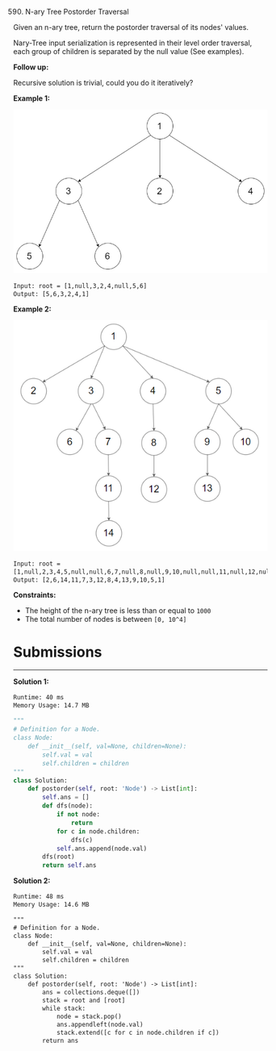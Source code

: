 590. N-ary Tree Postorder Traversal

Given an n-ary tree, return the postorder traversal of its nodes' values.

Nary-Tree input serialization is represented in their level order traversal, each group of children is separated by the null value (See examples).

 

**Follow up:**

Recursive solution is trivial, could you do it iteratively?

 

**Example 1:**

![590_narytreeexample.png](img/590_narytreeexample.png)
```
Input: root = [1,null,3,2,4,null,5,6]
Output: [5,6,3,2,4,1]
```

**Example 2:**

![590_sample_4_964.png](img/590_sample_4_964.png)
```
Input: root = [1,null,2,3,4,5,null,null,6,7,null,8,null,9,10,null,null,11,null,12,null,13,null,null,14]
Output: [2,6,14,11,7,3,12,8,4,13,9,10,5,1]
``` 

**Constraints:**

* The height of the n-ary tree is less than or equal to `1000`
* The total number of nodes is between `[0, 10^4]`

# Submissions
---
**Solution 1:**
```
Runtime: 40 ms
Memory Usage: 14.7 MB
```
```python
"""
# Definition for a Node.
class Node:
    def __init__(self, val=None, children=None):
        self.val = val
        self.children = children
"""
class Solution:
    def postorder(self, root: 'Node') -> List[int]:
        self.ans = []
        def dfs(node):
            if not node:
                return
            for c in node.children:
                dfs(c)
            self.ans.append(node.val)
        dfs(root)
        return self.ans
```

**Solution 2:**
```
Runtime: 48 ms
Memory Usage: 14.6 MB
```
```
"""
# Definition for a Node.
class Node:
    def __init__(self, val=None, children=None):
        self.val = val
        self.children = children
"""
class Solution:
    def postorder(self, root: 'Node') -> List[int]:
        ans = collections.deque([])
        stack = root and [root]
        while stack:
            node = stack.pop()
            ans.appendleft(node.val)
            stack.extend([c for c in node.children if c])
        return ans
```